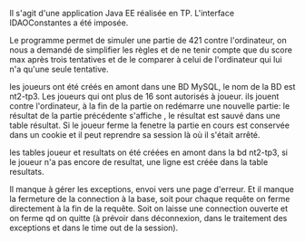 Il s'agit d'une application Java EE réalisée en TP. L'interface IDAOConstantes a été imposée. 

Le programme permet de simuler une partie de 421 contre l'ordinateur, on nous a demandé de simplifier les règles et de ne tenir compte
que du score max après trois tentatives et de le comparer à celui de l'ordinateur qui lui n'a qu'une seule tentative.

les joueurs ont été créés en amont dans une BD MySQL, le nom de la BD est nt2-tp3. Les joueurs qui ont plus de 16 sont autorisés à joueur.
ils jouent contre l'ordinateur, à la fin de la partie on redémarre une nouvelle partie: le résultat de la partie précédente s'affiche , 
le résultat est sauvé dans une table résultat. Si le joueur ferme la fenetre la partie en cours est conservée dans un cookie et il peut 
reprendre sa session là où il s'était arrêté. 

les tables joueur et resultats on été créées en amont dans la bd nt2-tp3, si le joueur n'a pas encore de resultat, une ligne est créée 
dans la table resultats.

Il manque à gérer les exceptions, envoi vers une page d'erreur. Et il manque la fermeture de la connection à la base,
soit pour chaque requête on ferme directement à la fin de la requête. Soit on laisse une connection ouverte et on ferme qd on quitte
(à prévoir dans déconnexion, dans le traitement des exceptions et dans le time out de la session). 
